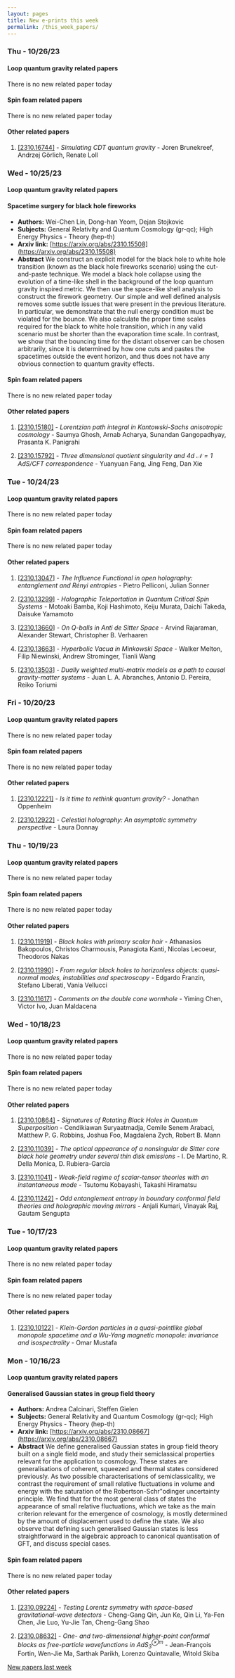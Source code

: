 ```yaml
---
layout: pages
title: New e-prints this week
permalink: /this_week_papers/
---
```




### Thu - 10/26/23

#### Loop quantum gravity related papers

There is no new related paper today 

#### Spin foam related papers

There is no new related paper today 



#### Other related papers

1. [[2310.16744]](https://arxiv.org/abs/2310.16744) - *Simulating CDT quantum gravity* - Joren Brunekreef, Andrzej Görlich, Renate Loll



### Wed - 10/25/23

#### Loop quantum gravity related papers

#### **Spacetime surgery for black hole fireworks**
 - **Authors:** Wei-Chen Lin, Dong-han Yeom, Dejan Stojkovic
 - **Subjects:** General Relativity and Quantum Cosmology (gr-qc); High Energy Physics - Theory (hep-th)
 - **Arxiv link:** [https://arxiv.org/abs/2310.15508](https://arxiv.org/abs/2310.15508)
 - **Abstract**
 We construct an explicit model for the black hole to white hole transition (known as the black hole fireworks scenario) using the cut-and-paste technique. We model a black hole collapse using the evolution of a time-like shell in the background of the loop quantum gravity inspired metric. We then use the space-like shell analysis to construct the firework geometry. Our simple and well defined analysis removes some subtle issues that were present in the previous literature. In particular, we demonstrate that the null energy condition must be violated for the bounce. We also calculate the proper time scales required for the black to white hole transition, which in any valid scenario must be shorter than the evaporation time scale. In contrast, we show that the bouncing time for the distant observer can be chosen arbitrarily, since it is determined by how one cuts and pastes the spacetimes outside the event horizon, and thus does not have any obvious connection to quantum gravity effects. 

#### Spin foam related papers

There is no new related paper today 



#### Other related papers

1. [[2310.15180]](https://arxiv.org/abs/2310.15180) - *Lorentzian path integral in Kantowski-Sachs anisotropic cosmology* - Saumya Ghosh, Arnab Acharya, Sunandan Gangopadhyay, Prasanta K. Panigrahi

1. [[2310.15792]](https://arxiv.org/abs/2310.15792) - *Three dimensional quotient singularity and 4d $\mathcal{N}=1$ AdS/CFT  correspondence* - Yuanyuan Fang, Jing Feng, Dan Xie



### Tue - 10/24/23

#### Loop quantum gravity related papers

There is no new related paper today 

#### Spin foam related papers

There is no new related paper today 



#### Other related papers

1. [[2310.13047]](https://arxiv.org/abs/2310.13047) - *The Influence Functional in open holography: entanglement and Rényi  entropies* - Pietro Pelliconi, Julian Sonner

1. [[2310.13299]](https://arxiv.org/abs/2310.13299) - *Holographic Teleportation in Quantum Critical Spin Systems* - Motoaki Bamba, Koji Hashimoto, Keiju Murata, Daichi Takeda, Daisuke Yamamoto

1. [[2310.13660]](https://arxiv.org/abs/2310.13660) - *On Q-balls in Anti de Sitter Space* - Arvind Rajaraman, Alexander Stewart, Christopher B. Verhaaren

1. [[2310.13663]](https://arxiv.org/abs/2310.13663) - *Hyperbolic Vacua in Minkowski Space* - Walker Melton, Filip Niewinski, Andrew Strominger, Tianli Wang

1. [[2310.13503]](https://arxiv.org/abs/2310.13503) - *Dually weighted multi-matrix models as a path to causal gravity-matter  systems* - Juan L. A. Abranches, Antonio D. Pereira, Reiko Toriumi



### Fri - 10/20/23

#### Loop quantum gravity related papers

There is no new related paper today 

#### Spin foam related papers

There is no new related paper today 



#### Other related papers

1. [[2310.12221]](https://arxiv.org/abs/2310.12221) - *Is it time to rethink quantum gravity?* - Jonathan Oppenheim

1. [[2310.12922]](https://arxiv.org/abs/2310.12922) - *Celestial holography: An asymptotic symmetry perspective* - Laura Donnay



### Thu - 10/19/23

#### Loop quantum gravity related papers

There is no new related paper today 

#### Spin foam related papers

There is no new related paper today 



#### Other related papers

1. [[2310.11919]](https://arxiv.org/abs/2310.11919) - *Black holes with primary scalar hair* - Athanasios Bakopoulos, Christos Charmousis, Panagiota Kanti, Nicolas Lecoeur, Theodoros Nakas

1. [[2310.11990]](https://arxiv.org/abs/2310.11990) - *From regular black holes to horizonless objects: quasi-normal modes,  instabilities and spectroscopy* - Edgardo Franzin, Stefano Liberati, Vania Vellucci

1. [[2310.11617]](https://arxiv.org/abs/2310.11617) - *Comments on the double cone wormhole* - Yiming Chen, Victor Ivo, Juan Maldacena



### Wed - 10/18/23

#### Loop quantum gravity related papers

There is no new related paper today 

#### Spin foam related papers

There is no new related paper today 



#### Other related papers

1. [[2310.10864]](https://arxiv.org/abs/2310.10864) - *Signatures of Rotating Black Holes in Quantum Superposition* - Cendikiawan Suryaatmadja, Cemile Senem Arabaci, Matthew P. G. Robbins, Joshua Foo, Magdalena Zych, Robert B. Mann

1. [[2310.11039]](https://arxiv.org/abs/2310.11039) - *The optical appearance of a nonsingular de Sitter core black hole  geometry under several thin disk emissions* - I. De Martino, R. Della Monica, D. Rubiera-Garcia

1. [[2310.11041]](https://arxiv.org/abs/2310.11041) - *Weak-field regime of scalar-tensor theories with an instantaneous mode* - Tsutomu Kobayashi, Takashi Hiramatsu

1. [[2310.11242]](https://arxiv.org/abs/2310.11242) - *Odd entanglement entropy in boundary conformal field theories and  holographic moving mirrors* - Anjali Kumari, Vinayak Raj, Gautam Sengupta



### Tue - 10/17/23

#### Loop quantum gravity related papers

There is no new related paper today 

#### Spin foam related papers

There is no new related paper today 



#### Other related papers

1. [[2310.10122]](https://arxiv.org/abs/2310.10122) - *Klein-Gordon particles in a quasi-pointlike global monopole spacetime  and a Wu-Yang magnetic monopole: invariance and isospectrality* - Omar Mustafa



### Mon - 10/16/23

#### Loop quantum gravity related papers

#### **Generalised Gaussian states in group field theory**
 - **Authors:** Andrea Calcinari, Steffen Gielen
 - **Subjects:** General Relativity and Quantum Cosmology (gr-qc); High Energy Physics - Theory (hep-th)
 - **Arxiv link:** [https://arxiv.org/abs/2310.08667](https://arxiv.org/abs/2310.08667)
 - **Abstract**
 We define generalised Gaussian states in group field theory built on a single field mode, and study their semiclassical properties relevant for the application to cosmology. These states are generalisations of coherent, squeezed and thermal states considered previously. As two possible characterisations of semiclassicality, we contrast the requirement of small relative fluctuations in volume and energy with the saturation of the Robertson-Schr\"odinger uncertainty principle. We find that for the most general class of states the appearance of small relative fluctuations, which we take as the main criterion relevant for the emergence of cosmology, is mostly determined by the amount of displacement used to define the state. We also observe that defining such generalised Gaussian states is less straightforward in the algebraic approach to canonical quantisation of GFT, and discuss special cases. 

#### Spin foam related papers

There is no new related paper today 



#### Other related papers

1. [[2310.09224]](https://arxiv.org/abs/2310.09224) - *Testing Lorentz symmetry with space-based gravitational-wave detectors* - Cheng-Gang Qin, Jun Ke, Qin Li, Ya-Fen Chen, Jie Luo, Yu-Jie Tan, Cheng-Gang Shao

1. [[2310.08632]](https://arxiv.org/abs/2310.08632) - *One- and two-dimensional higher-point conformal blocks as free-particle  wavefunctions in AdS$_3^{\otimes m}$* - Jean-François Fortin, Wen-Jie Ma, Sarthak Parikh, Lorenzo Quintavalle, Witold Skiba






[New papers last week]({{site.url}}/archived/weekly/pre-prints/2023/10/16/archived_weekly_papers.html)